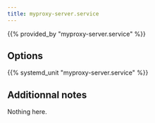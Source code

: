 ```yaml
---
title: myproxy-server.service
---
```


{{% provided_by "myproxy-server.service" %}}

## Options

{{% systemd_unit "myproxy-server.service" %}}

## Additionnal notes

Nothing here.